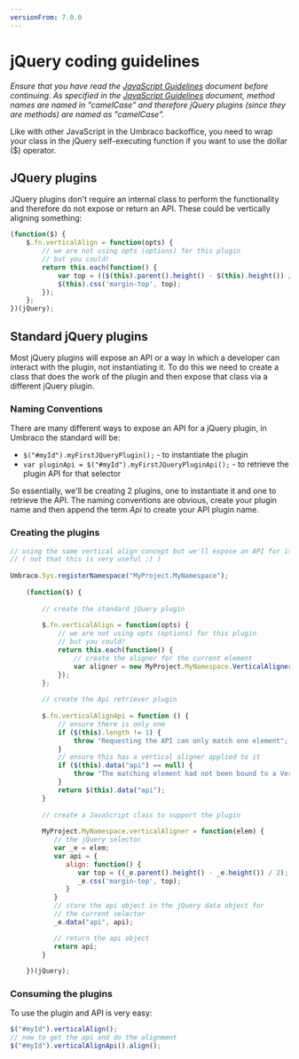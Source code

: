 ```yaml
---
versionFrom: 7.0.0
---
```


# jQuery coding guidelines

_Ensure that you have read the [JavaScript Guidelines](js-guidelines.md) document before continuing. As specified in the [JavaScript Guidelines](js-guidelines.md) document, method names are named in "camelCase" and therefore jQuery plugins (since they are methods) are named as "camelCase"._

Like with other JavaScript in the Umbraco backoffice, you need to wrap your class in the jQuery self-executing function if you want to use the dollar ($) operator.

## JQuery plugins
JQuery plugins don't require an internal class to perform the functionality and therefore do not expose or return an API. These could be vertically aligning something:

```javascript
(function($) {
	$.fn.verticalAlign = function(opts) {
		// we are not using opts (options) for this plugin
		// but you could!
		return this.each(function() {
			var top = (($(this).parent().height() - $(this).height()) / 2);
			$(this).css('margin-top', top);
		});
	};
})(jQuery);
```

## Standard jQuery plugins
Most jQuery plugins will expose an API or a way in which a developer can interact with the plugin, not instantiating it. To do this we need to create a class that does the work of the plugin and then expose that class via a different jQuery plugin.

### Naming Conventions
There are many different ways to expose an API for a jQuery plugin, in Umbraco the standard will be:

* `$("#myId").myFirstJQueryPlugin();` - to instantiate the plugin
* `var pluginApi = $("#myId").myFirstJQueryPluginApi();` - to retrieve the plugin API for that selector

So essentially, we'll be creating 2 plugins, one to instantiate it and one to retrieve the API. The naming conventions are obvious, create your plugin name and then append the term *Api* to create your API plugin name.

### Creating the plugins

```javascript
// using the same vertical align concept but we'll expose an API for it
// ( not that this is very useful :) )
 
Umbraco.Sys.registerNamespace("MyProject.MyNamespace");
 
	(function($) {
	     
	    // create the standard jQuery plugin
	 
	    $.fn.verticalAlign = function(opts) {
	        // we are not using opts (options) for this plugin
	        // but you could!
	        return this.each(function() {
	            // create the aligner for the current element
	            var aligner = new MyProject.MyNamespace.VerticalAligner($(this));
	        });
	    };
	     
	    // create the Api retriever plugin
	 
	    $.fn.verticalAlignApi = function () {
	        // ensure there is only one
	        if ($(this).length != 1) {
	            throw "Requesting the API can only match one element";
	        }
	        // ensure this has a vertical aligner applied to it
	        if ($(this).data("api") == null) {
	            throw "The matching element had not been bound to a VerticalAligner ";
	        }
	        return $(this).data("api");
	    }
	 
	    // create a JavaScript class to support the plugin
	 
	    MyProject.MyNamespace.verticalAligner = function(elem) {
	       // the jQuery selector
	       var _e = elem;
	       var api = {
	          align: function() {
	             var top = ((_e.parent().height() - _e.height()) / 2);
	             _e.css('margin-top', top);
	          }
	       }
	       // store the api object in the jQuery data object for 
	       // the current selector
	       _e.data("api", api);

	       // return the api object
	       return api;
	    }
	 
	})(jQuery);
  ```

### Consuming the plugins

To use the plugin and API is very easy:

```javascript
$("#myId").verticalAlign();
// now to get the api and do the alignment
$("#myId").verticalAlignApi().align();
```